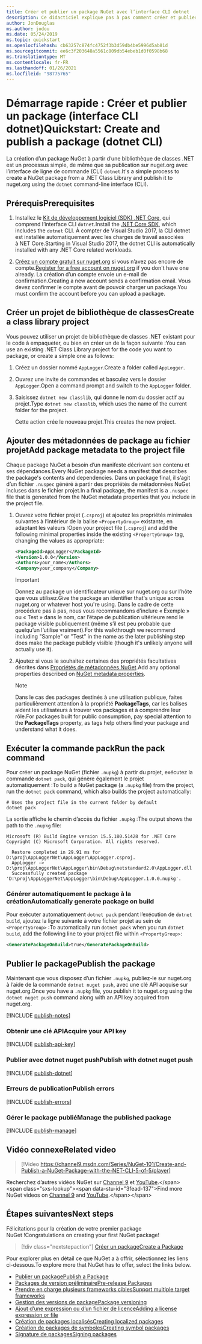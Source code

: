 ```yaml
---
title: Créer et publier un package NuGet avec l’interface CLI dotnet
description: Ce didacticiel explique pas à pas comment créer et publier un package NuGet avec l’interface de ligne de commande (CLI) .NET Core, dotnet.
author: JonDouglas
ms.author: jodou
ms.date: 05/24/2019
ms.topic: quickstart
ms.openlocfilehash: cb63257c874fc4752f3b3d59db4be5996d5ab81d
ms.sourcegitcommit: ee6c3f203648a5561c809db54ebeb1d0f0598b68
ms.translationtype: MT
ms.contentlocale: fr-FR
ms.lasthandoff: 01/26/2021
ms.locfileid: "98775765"
---
```

# <a name="quickstart-create-and-publish-a-package-dotnet-cli"></a><span data-ttu-id="3fead-103">Démarrage rapide : Créer et publier un package (interface CLI dotnet)</span><span class="sxs-lookup"><span data-stu-id="3fead-103">Quickstart: Create and publish a package (dotnet CLI)</span></span>

<span data-ttu-id="3fead-104">La création d’un package NuGet à partir d’une bibliothèque de classes .NET est un processus simple, de même que sa publication sur nuget.org avec l’interface de ligne de commande (CLI) `dotnet`.</span><span class="sxs-lookup"><span data-stu-id="3fead-104">It's a simple process to create a NuGet package from a .NET Class Library and publish it to nuget.org using the `dotnet` command-line interface (CLI).</span></span>

## <a name="prerequisites"></a><span data-ttu-id="3fead-105">Prérequis</span><span class="sxs-lookup"><span data-stu-id="3fead-105">Prerequisites</span></span>

1. <span data-ttu-id="3fead-106">Installez le [Kit de développement logiciel (SDK) .NET Core](https://www.microsoft.com/net/download/), qui comprend l’interface CLI `dotnet`.</span><span class="sxs-lookup"><span data-stu-id="3fead-106">Install the [.NET Core SDK](https://www.microsoft.com/net/download/), which includes the `dotnet` CLI.</span></span> <span data-ttu-id="3fead-107">À compter de Visual Studio 2017, la CLI dotnet est installée automatiquement avec les charges de travail associées à NET Core.</span><span class="sxs-lookup"><span data-stu-id="3fead-107">Starting in Visual Studio 2017, the dotnet CLI is automatically installed with any .NET Core related workloads.</span></span>

1. <span data-ttu-id="3fead-108">[Créez un compte gratuit sur nuget.org](https://www.nuget.org/users/account/LogOn?returnUrl=%2F) si vous n’avez pas encore de compte.</span><span class="sxs-lookup"><span data-stu-id="3fead-108">[Register for a free account on nuget.org](https://www.nuget.org/users/account/LogOn?returnUrl=%2F) if you don't have one already.</span></span> <span data-ttu-id="3fead-109">La création d’un compte envoie un e-mail de confirmation.</span><span class="sxs-lookup"><span data-stu-id="3fead-109">Creating a new account sends a confirmation email.</span></span> <span data-ttu-id="3fead-110">Vous devez confirmer le compte avant de pouvoir charger un package.</span><span class="sxs-lookup"><span data-stu-id="3fead-110">You must confirm the account before you can upload a package.</span></span>

## <a name="create-a-class-library-project"></a><span data-ttu-id="3fead-111">Créer un projet de bibliothèque de classes</span><span class="sxs-lookup"><span data-stu-id="3fead-111">Create a class library project</span></span>

<span data-ttu-id="3fead-112">Vous pouvez utiliser un projet de bibliothèque de classes .NET existant pour le code à empaqueter, ou bien en créer un de la façon suivante :</span><span class="sxs-lookup"><span data-stu-id="3fead-112">You can use an existing .NET Class Library project for the code you want to package, or create a simple one as follows:</span></span>

1. <span data-ttu-id="3fead-113">Créez un dossier nommé `AppLogger`.</span><span class="sxs-lookup"><span data-stu-id="3fead-113">Create a folder called `AppLogger`.</span></span>

1. <span data-ttu-id="3fead-114">Ouvrez une invite de commandes et basculez vers le dossier `AppLogger`.</span><span class="sxs-lookup"><span data-stu-id="3fead-114">Open a command prompt and switch to the `AppLogger` folder.</span></span>

1. <span data-ttu-id="3fead-115">Saisissez `dotnet new classlib`, qui donne le nom du dossier actif au projet.</span><span class="sxs-lookup"><span data-stu-id="3fead-115">Type `dotnet new classlib`, which uses the name of the current folder for the project.</span></span>

   <span data-ttu-id="3fead-116">Cette action crée le nouveau projet.</span><span class="sxs-lookup"><span data-stu-id="3fead-116">This creates the new project.</span></span>

## <a name="add-package-metadata-to-the-project-file"></a><span data-ttu-id="3fead-117">Ajouter des métadonnées de package au fichier projet</span><span class="sxs-lookup"><span data-stu-id="3fead-117">Add package metadata to the project file</span></span>

<span data-ttu-id="3fead-118">Chaque package NuGet a besoin d’un manifeste décrivant son contenu et ses dépendances.</span><span class="sxs-lookup"><span data-stu-id="3fead-118">Every NuGet package needs a manifest that describes the package's contents and dependencies.</span></span> <span data-ttu-id="3fead-119">Dans un package final, il s’agit d’un fichier `.nuspec` généré à partir des propriétés de métadonnées NuGet incluses dans le fichier projet.</span><span class="sxs-lookup"><span data-stu-id="3fead-119">In a final package, the manifest is a `.nuspec` file that is generated from the NuGet metadata properties that you include in the project file.</span></span>

1. <span data-ttu-id="3fead-120">Ouvrez votre fichier projet (`.csproj`) et ajoutez les propriétés minimales suivantes à l’intérieur de la balise `<PropertyGroup>` existante, en adaptant les valeurs :</span><span class="sxs-lookup"><span data-stu-id="3fead-120">Open your project file (`.csproj`) and add the following minimal properties inside the existing `<PropertyGroup>` tag, changing the values as appropriate:</span></span>

    ```xml
    <PackageId>AppLogger</PackageId>
    <Version>1.0.0</Version>
    <Authors>your_name</Authors>
    <Company>your_company</Company>
    ```

    > [!Important]
    > <span data-ttu-id="3fead-121">Donnez au package un identificateur unique sur nuget.org ou sur l’hôte que vous utilisez.</span><span class="sxs-lookup"><span data-stu-id="3fead-121">Give the package an identifier that's unique across nuget.org or whatever host you're using.</span></span> <span data-ttu-id="3fead-122">Dans le cadre de cette procédure pas à pas, nous vous recommandons d’inclure « Exemple » ou « Test » dans le nom, car l’étape de publication ultérieure rend le package visible publiquement (même s’il est peu probable que quelqu’un l’utilise vraiment).</span><span class="sxs-lookup"><span data-stu-id="3fead-122">For this walkthrough we recommend including "Sample" or "Test" in the name as the later publishing step does make the package publicly visible (though it's unlikely anyone will actually use it).</span></span>

1. <span data-ttu-id="3fead-123">Ajoutez si vous le souhaitez certaines des propriétés facultatives décrites dans [Propriétés de métadonnées NuGet](/dotnet/core/tools/csproj#nuget-metadata-properties).</span><span class="sxs-lookup"><span data-stu-id="3fead-123">Add any optional properties described on [NuGet metadata properties](/dotnet/core/tools/csproj#nuget-metadata-properties).</span></span>

    > [!Note]
    > <span data-ttu-id="3fead-124">Dans le cas des packages destinés à une utilisation publique, faites particulièrement attention à la propriété **PackageTags**, car les balises aident les utilisateurs à trouver vos packages et à comprendre leur rôle.</span><span class="sxs-lookup"><span data-stu-id="3fead-124">For packages built for public consumption, pay special attention to the **PackageTags** property, as tags help others find your package and understand what it does.</span></span>

## <a name="run-the-pack-command"></a><span data-ttu-id="3fead-125">Exécuter la commande pack</span><span class="sxs-lookup"><span data-stu-id="3fead-125">Run the pack command</span></span>

<span data-ttu-id="3fead-126">Pour créer un package NuGet (fichier `.nupkg`) à partir du projet, exécutez la commande `dotnet pack`, qui génère également le projet automatiquement :</span><span class="sxs-lookup"><span data-stu-id="3fead-126">To build a NuGet package (a `.nupkg` file) from the project, run the `dotnet pack` command, which also builds the project automatically:</span></span>

```dotnetcli
# Uses the project file in the current folder by default
dotnet pack
```

<span data-ttu-id="3fead-127">La sortie affiche le chemin d’accès du fichier `.nupkg` :</span><span class="sxs-lookup"><span data-stu-id="3fead-127">The output shows the path to the `.nupkg` file:</span></span>

```output
Microsoft (R) Build Engine version 15.5.180.51428 for .NET Core
Copyright (C) Microsoft Corporation. All rights reserved.

  Restore completed in 29.91 ms for D:\proj\AppLoggerNet\AppLogger\AppLogger.csproj.
  AppLogger -> D:\proj\AppLoggerNet\AppLogger\bin\Debug\netstandard2.0\AppLogger.dll
  Successfully created package 'D:\proj\AppLoggerNet\AppLogger\bin\Debug\AppLogger.1.0.0.nupkg'.
```

### <a name="automatically-generate-package-on-build"></a><span data-ttu-id="3fead-128">Générer automatiquement le package à la création</span><span class="sxs-lookup"><span data-stu-id="3fead-128">Automatically generate package on build</span></span>

<span data-ttu-id="3fead-129">Pour exécuter automatiquement `dotnet pack` pendant l’exécution de `dotnet build`, ajoutez la ligne suivante à votre fichier projet au sein de `<PropertyGroup>` :</span><span class="sxs-lookup"><span data-stu-id="3fead-129">To automatically run `dotnet pack` when you run `dotnet build`, add the following line to your project file within `<PropertyGroup>`:</span></span>

```xml
<GeneratePackageOnBuild>true</GeneratePackageOnBuild>
```

## <a name="publish-the-package"></a><span data-ttu-id="3fead-130">Publier le package</span><span class="sxs-lookup"><span data-stu-id="3fead-130">Publish the package</span></span>

<span data-ttu-id="3fead-131">Maintenant que vous disposez d’un fichier `.nupkg`, publiez-le sur nuget.org à l’aide de la commande `dotnet nuget push`, avec une clé API acquise sur nuget.org.</span><span class="sxs-lookup"><span data-stu-id="3fead-131">Once you have a `.nupkg` file, you publish it to nuget.org using the `dotnet nuget push` command along with an API key acquired from nuget.org.</span></span>

[!INCLUDE [publish-notes](includes/publish-notes.md)]

### <a name="acquire-your-api-key"></a><span data-ttu-id="3fead-132">Obtenir une clé API</span><span class="sxs-lookup"><span data-stu-id="3fead-132">Acquire your API key</span></span>

[!INCLUDE [publish-api-key](includes/publish-api-key.md)]

### <a name="publish-with-dotnet-nuget-push"></a><span data-ttu-id="3fead-133">Publier avec dotnet nuget push</span><span class="sxs-lookup"><span data-stu-id="3fead-133">Publish with dotnet nuget push</span></span>

[!INCLUDE [publish-dotnet](includes/publish-dotnet.md)]

### <a name="publish-errors"></a><span data-ttu-id="3fead-134">Erreurs de publication</span><span class="sxs-lookup"><span data-stu-id="3fead-134">Publish errors</span></span>

[!INCLUDE [publish-errors](includes/publish-errors.md)]

### <a name="manage-the-published-package"></a><span data-ttu-id="3fead-135">Gérer le package publié</span><span class="sxs-lookup"><span data-stu-id="3fead-135">Manage the published package</span></span>

[!INCLUDE [publish-manage](includes/publish-manage.md)]

## <a name="related-video"></a><span data-ttu-id="3fead-136">Vidéo connexe</span><span class="sxs-lookup"><span data-stu-id="3fead-136">Related video</span></span>

> [!Video https://channel9.msdn.com/Series/NuGet-101/Create-and-Publish-a-NuGet-Package-with-the-NET-CLI-5-of-5/player]

<span data-ttu-id="3fead-137">Recherchez d’autres vidéos NuGet sur [Channel 9](https://channel9.msdn.com/Series/NuGet-101) et [YouTube](https://www.youtube.com/playlist?list=PLdo4fOcmZ0oVLvfkFk8O9h6v2Dcdh2bh_).</span><span class="sxs-lookup"><span data-stu-id="3fead-137">Find more NuGet videos on [Channel 9](https://channel9.msdn.com/Series/NuGet-101) and [YouTube](https://www.youtube.com/playlist?list=PLdo4fOcmZ0oVLvfkFk8O9h6v2Dcdh2bh_).</span></span>

## <a name="next-steps"></a><span data-ttu-id="3fead-138">Étapes suivantes</span><span class="sxs-lookup"><span data-stu-id="3fead-138">Next steps</span></span>

<span data-ttu-id="3fead-139">Félicitations pour la création de votre premier package NuGet !</span><span class="sxs-lookup"><span data-stu-id="3fead-139">Congratulations on creating your first NuGet package!</span></span>

> [!div class="nextstepaction"]
> [<span data-ttu-id="3fead-140">Créer un package</span><span class="sxs-lookup"><span data-stu-id="3fead-140">Create a Package</span></span>](../create-packages/creating-a-package-dotnet-cli.md)

<span data-ttu-id="3fead-141">Pour explorer plus en détail ce que NuGet a à offrir, sélectionnez les liens ci-dessous.</span><span class="sxs-lookup"><span data-stu-id="3fead-141">To explore more that NuGet has to offer, select the links below.</span></span>

- [<span data-ttu-id="3fead-142">Publier un package</span><span class="sxs-lookup"><span data-stu-id="3fead-142">Publish a Package</span></span>](../nuget-org/publish-a-package.md)
- [<span data-ttu-id="3fead-143">Packages de version préliminaire</span><span class="sxs-lookup"><span data-stu-id="3fead-143">Pre-release Packages</span></span>](../create-packages/Prerelease-Packages.md)
- [<span data-ttu-id="3fead-144">Prendre en charge plusieurs frameworks cibles</span><span class="sxs-lookup"><span data-stu-id="3fead-144">Support multiple target frameworks</span></span>](../create-packages/multiple-target-frameworks-project-file.md)
- [<span data-ttu-id="3fead-145">Gestion des versions de package</span><span class="sxs-lookup"><span data-stu-id="3fead-145">Package versioning</span></span>](../concepts/package-versioning.md)
- [<span data-ttu-id="3fead-146">Ajout d’une expression ou d’un fichier de licence</span><span class="sxs-lookup"><span data-stu-id="3fead-146">Adding a license expression or file</span></span>](../reference/msbuild-targets.md#packing-a-license-expression-or-a-license-file)
- [<span data-ttu-id="3fead-147">Création de packages localisés</span><span class="sxs-lookup"><span data-stu-id="3fead-147">Creating localized packages</span></span>](../create-packages/creating-localized-packages.md)
- [<span data-ttu-id="3fead-148">Création de packages de symboles</span><span class="sxs-lookup"><span data-stu-id="3fead-148">Creating symbol packages</span></span>](../create-packages/symbol-packages-snupkg.md)
- [<span data-ttu-id="3fead-149">Signature de packages</span><span class="sxs-lookup"><span data-stu-id="3fead-149">Signing packages</span></span>](../create-packages/Sign-a-package.md)
